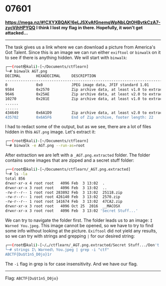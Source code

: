 # 07601

**https://mega.nz/#!CXYXBQAK!6eLJSXvAfGnemqWpNbLQtOHBvtkCzA7-zycVjhHPYQQ I think I lost my flag in there. Hopefully, it won't get attacked...**

---

The task gives us a link where we can download a picture from America's Got Talent. Since this is an image we can run either `exiftool` or `binwalk` on it to see if there is anything hidden. We will start with `binwalk`:

```bash
┌──(root㉿kali)-[~/Documents/ctflearn]
└─# binwalk AGT.png                   
DECIMAL       HEXADECIMAL     DESCRIPTION
--------------------------------------------------------------------------------
0             0x0             JPEG image data, JFIF standard 1.01
9584          0x2570          Zip archive data, at least v1.0 to extract, name: Secret Stuff.../
9646          0x25AE          Zip archive data, at least v2.0 to extract, name: Secret Stuff.../.DS_Store
10270         0x281E          Zip archive data, at least v1.0 to extract, name: __MACOSX/
......
......
434649        0x6A1D9         Zip archive data, at least v2.0 to extract, name: __MACOSX/Secret Stuff.../Don't Open This.../._I Warned You.jpeg
435702        0x6A5F6         End of Zip archive, footer length: 22
```

I had to redact some of the output, but as we see, there are a lot of files hidden in this `AGT.png` image. Let's extract it:

```bash
┌──(root㉿kali)-[~/Documents/ctflearn]
└─# binwalk -e AGT.png --run-as=root
```

After extraction we are left with a `_AGT.png.extracted` folder. The folder contains some images that are zipped and a secret stuff folder:

```bash
┌──(root㉿kali)-[~/Documents/ctflearn/_AGT.png.extracted]
└─# ls -la
total 856
drwxr-xr-x 4 root root   4096 Feb  3 13:02  .
drwxr-xr-x 3 root root   4096 Feb  3 13:02  ..
-rw-r--r-- 1 root root 283892 Feb  3 13:02  25118.zip
-rw-r--r-- 1 root root 426140 Feb  3 13:02  2570.zip
-rw-r--r-- 1 root root 141674 Feb  3 13:02  47CA2.zip
drwxr-xr-x 3 root root   4096 Oct 25  2016  __MACOSX
drwxr-xr-x 3 root root   4096 Feb  3 13:02 'Secret Stuff...'
```

We can try to navigate the folder first. The folder leads us to an image: `I Warned You.jpeg`. This image cannot be opened, so we have to try to find some info without looking at the picture. `Exiftool` did not yield any results, so we can try with strings and grepping `|` for our desired string:

```bash
┌──(root㉿kali)-[~/…/ctflearn/_AGT.png.extracted/Secret Stuff.../Don't Open This...]
└─# strings I\ Warned\ You.jpeg | grep -i "ctf"
ABCTF{Du$t1nS_D0jo}1r
```

The `-i` flag in grep is for case insensitivity. And we have our flag.

---

Flag: `ABCTF{Du$t1nS_D0jo}`
